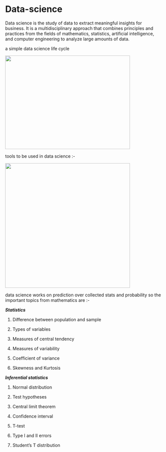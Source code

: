 # Data-science

Data science is the study of data to extract meaningful insights for business. It is a multidisciplinary approach that combines principles and practices from the fields of mathematics, statistics, artificial intelligence, and computer engineering to analyze large amounts of data.

a simple data science life cycle

<img src = "https://user-images.githubusercontent.com/100332850/230721036-80e47cbc-75c1-4301-9f46-b90f2d06bff2.png" width = "400" height ="300" />

tools to be used in data science :- 

<img src = "https://user-images.githubusercontent.com/100332850/230721139-5a8d1b04-7219-4f63-a215-ba97e13ff635.png" width = "400" height ="400" />

data science works on prediction over collected stats and probability so the important topics from mathematics are :- 
       
***Statistics***

1. Difference between population and sample

2. Types of variables

3. Measures of central tendency

4. Measures of variability

5. Coefficient of variance

6. Skewness and Kurtosis

***Inferential statistics***


1. Normal distribution

2. Test hypotheses

3. Central limit theorem

4. Confidence interval

5. T-test

6. Type I and II errors

7. Student’s T distribution
